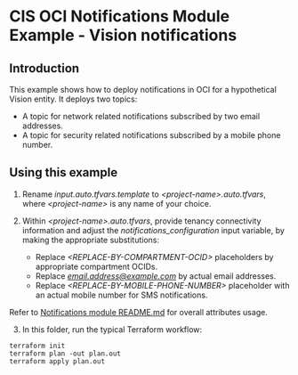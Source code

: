 # CIS OCI Notifications Module Example - Vision notifications

## Introduction

This example shows how to deploy notifications in OCI for a hypothetical Vision entity. It deploys two topics:
- A topic for network related notifications subscribed by two email addresses.
- A topic for security related notifications subscribed by a mobile phone number.

## Using this example
1. Rename *input.auto.tfvars.template* to *\<project-name\>.auto.tfvars*, where *\<project-name\>* is any name of your choice.

2. Within *\<project-name\>.auto.tfvars*, provide tenancy connectivity information and adjust the *notifications_configuration* input variable, by making the appropriate substitutions:
   - Replace *\<REPLACE-BY-COMPARTMENT-OCID\>* placeholders by appropriate compartment OCIDs.
   - Replace *email.address@example.com* by actual email addresses.
   - Replace *\<REPLACE-BY-MOBILE-PHONE-NUMBER\>* placeholder with an actual mobile number for SMS notifications.

Refer to [Notifications module README.md](../../README.md) for overall attributes usage.

3. In this folder, run the typical Terraform workflow:
```
terraform init
terraform plan -out plan.out
terraform apply plan.out
```
